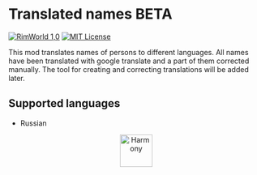 # Translated names BETA
[![RimWorld 1,0](https://img.shields.io/badge/RimWorld-1.0-green.svg?longCache=true&style=plastic)](http://rimworldgame.com/) 
[![MIT License](https://img.shields.io/badge/license-MIT-lightgray.svg?style=flat)](./LICENSE) 

This mod translates names of persons to different languages. All names have been translated with google translate and a part of them corrected manually. The tool for creating and correcting translations will be added later.

## Supported languages
- Russian

<p align="center">
  <a href="https://github.com/pardeike/Harmony">
    <img src="https://raw.githubusercontent.com/pardeike/Harmony/master/HarmonyLogo.png" alt="Harmony" width="64"/>
  </a>
</p>
